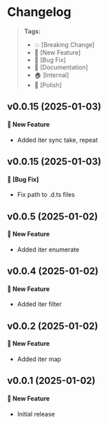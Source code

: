 Changelog
=========

> **Tags:**
> - :boom:       [Breaking Change]
> - :rocket:     [New Feature]
> - :bug:        [Bug Fix]
> - :memo:       [Documentation]
> - :house:      [Internal]
> - :nail_care:  [Polish]

## v0.0.15 (2025-01-03)

#### :rocket: New Feature

* Added iter sync take, repeat

## v0.0.15 (2025-01-03)

#### :bug: [Bug Fix]

* Fix path to .d.ts files

## v0.0.5 (2025-01-02)

#### :rocket: New Feature

* Added iter enumerate

## v0.0.4 (2025-01-02)

#### :rocket: New Feature

* Added iter filter

## v0.0.2 (2025-01-02)

#### :rocket: New Feature

* Added iter map

## v0.0.1 (2025-01-02)

#### :rocket: New Feature

* Initial release
